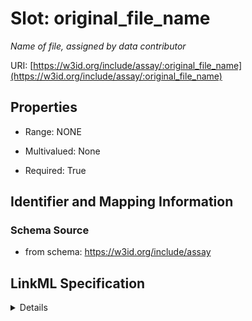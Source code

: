 # Slot: original_file_name
_Name of file, assigned by data contributor_


URI: [https://w3id.org/include/assay/:original_file_name](https://w3id.org/include/assay/:original_file_name)



<!-- no inheritance hierarchy -->




## Properties

* Range: NONE
* Multivalued: None



* Required: True





## Identifier and Mapping Information







### Schema Source


* from schema: https://w3id.org/include/assay




## LinkML Specification

<details>
```yaml
name: original_file_name
definition_uri: include:original_file_name
description: Name of file, assigned by data contributor
from_schema: https://w3id.org/include/assay
rank: 1000
alias: original_file_name
domain_of:
- DataFile
- DataFile
required: true

```
</details>